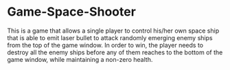 # Game-Space-Shooter

This is a game that allows a single player to control his/her own space ship that is able to emit laser bullet to attack randomly emerging enemy ships from the top of the game window. In order to win, the player needs to destroy all the enemy ships before any of them reaches to the bottom of the game window, while maintaining a non-zero health.
